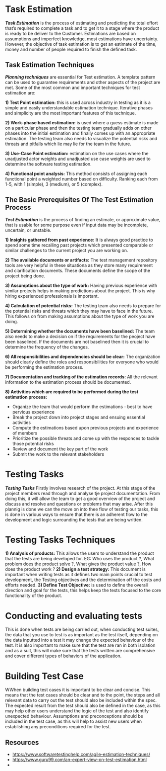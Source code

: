 # Task Estimation 

**_Task Estimation_** is the process of estimating and predicting the total effort that’s required to complete a task and to get it to a stage where the product is ready to be deliver to the Customer. Estimations are based on assumptions and imperfect knowledge, most estimations have uncertainty. However, the objective of task estimation is to get an estimate of the time, money and number of people required to finish the defined task. 

 
## Task Estimation Techniques 

**_Planning techniques_** are essential for Test estimation. A template pattern can be used to guarantee requirements and other aspects of the project are met. Some of the most common and important techniques for test estimation are: 

**1) Test Point estimation:** this is used across industry in testing as it is a simple and easily understandable estimation technique. Iterative phases and simplicity are the most important features of this technique. 

**2) Work-phase based estimation:**  is used where a guess estimate is made on a particular phase and then the testing team gradually adds on other phases into the initial estimation and finally comes up with an appropriate estimation. The testing team also needs to visualize the potential risks and threats and pitfalls which lie may lie for the team in the future. 

**3) Use-Case Point estimation:**  estimation on the use cases where the unadjusted actor weights and unadjusted use case weights are used to determine the software testing estimation. 

**4) Functional point analysis:** This method consists of assigning each functional point a weighted number based on difficulty. Ranking each from 1-5, with 1 (simple), 3 (medium), or 5 (complex). 



## The Basic Prerequisites Of The Test Estimation Process

**_Test Estimation_** is the process of finding an estimate, or approximate value, that is usable for some purpose even if input data may be incomplete, uncertain, or unstable.

**1) Insights gathered from past experience:** It is always good practice to spend some time recalling past projects which presented comparable or similar challenges to the current project you are working on.

**2) The available documents or artifacts:** The test management repository tools are very helpful in these situationa as they store many requirement and clarification documents. These documents define the scope of the project being done.

**3) Assumptions about the type of work:** Having previous experience with similar projects helps in making predictions about the project. This is why hiring experienced professionals is important.

**4) Calculation of potential risks:** The testing team also needs to prepare for the potential risks and threats which they may have to face in the future. This follows on from making assumptions about the type of work you are doing.

**5) Determining whether the documents have been baselined:** The team also needs to make a decision on if the requirements for the peoject have been baselined. If the documents are not baselined then it is crucial to determine the frequency of the changes.

**6) All responsibilities and dependencies should be clear:** The organization should clearly define the roles and responsibilities for everyone who would be performing the estimation process.

**7) Documentation and tracking of the estimation records:** All the relevant information to the estimation process should be documented.

**8) Activities which are required to be performed during the test estimation process:**
- Organize the team that would perform the estimations - best to have pervious experience
- Break the project down into project stages and ensuing essential activities 
- Compute the estimations based upon previous projects and experience of members
- Prioritize the possible threats and come up with the responces to tackle those potential risks
- Review and document the key part of the work
- Submit the work to the relevant stakeholders


# Testing Tasks
**_Testing Tasks_** Firstly involves research of the project. At this stage of the project members read through and analyse tje project documentation. From doing this, it will allow the team to get a good overview of the project and discuss and resolve and questions or problems that may arise. After this plannig is done we can the move on into thee flow of testing our tasks, this is done in various ways to ensure that there is an adherent flow to the development and logic surrounding the tests that are being written.

# Testing Tasks Techniques
**1) Analysis of products:** This allows the users to understand the product that the tests are being developed for. EG: Who uses the product ?, What problem does the product solve ?, What gives the product value ?, How does the product work ?
**2) Design a test strategy:** This document is important when writing tests as it defines two main points crucial to test development, the Testing objectives and the determination off the costs and efforts needed.
**3) Define Test Objective:** is used to define the overall direction and goal for the tests, this helps keep the tests focused to the core functionality of the product.
# Conducting and evaluating tests
This is done when tests are being carried out, when conducting test suites, the data that you use to test is as important as the test itself, depending on the data inputted into a test it may change the expected behaviour of the test. It is also important to make sure that the test are ran in both isolation and as a suit, this will make sure that the tests written are comprehensive and cover different types of behaviors of the application.
# Building Test Case
WWhen building test cases it is important to be clear and concise. This means that the test cases should be clear and to the point, the steps and all relevant data to carry out the test should also be included within the spec. The expected result from the test should also be defined in the case, as this may help other users understand the logic of the test and also identify unexpected behaviour. Assumptions and preconceptions should be included in the test case, as this will help to assist new users when establishing any preconditions required for the test.



## Resources
- https://www.softwaretestinghelp.com/agile-estimation-techniques/ 
- https://www.guru99.com/an-expert-view-on-test-estimation.html 
- 
